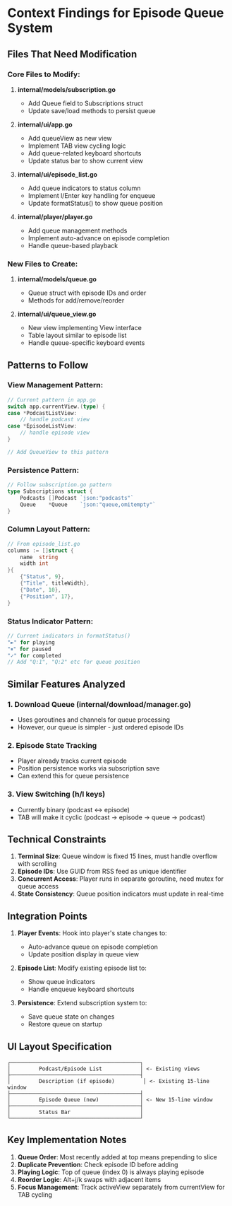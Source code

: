 # Context Findings for Episode Queue System

## Files That Need Modification

### Core Files to Modify:
1. **internal/models/subscription.go**
   - Add Queue field to Subscriptions struct
   - Update save/load methods to persist queue

2. **internal/ui/app.go**
   - Add queueView as new view
   - Implement TAB view cycling logic
   - Add queue-related keyboard shortcuts
   - Update status bar to show current view

3. **internal/ui/episode_list.go**
   - Add queue indicators to status column
   - Implement l/Enter key handling for enqueue
   - Update formatStatus() to show queue position

4. **internal/player/player.go**
   - Add queue management methods
   - Implement auto-advance on episode completion
   - Handle queue-based playback

### New Files to Create:
1. **internal/models/queue.go**
   - Queue struct with episode IDs and order
   - Methods for add/remove/reorder

2. **internal/ui/queue_view.go**
   - New view implementing View interface
   - Table layout similar to episode list
   - Handle queue-specific keyboard events

## Patterns to Follow

### View Management Pattern:
```go
// Current pattern in app.go
switch app.currentView.(type) {
case *PodcastListView:
    // handle podcast view
case *EpisodeListView:
    // handle episode view
}

// Add QueueView to this pattern
```

### Persistence Pattern:
```go
// Follow subscription.go pattern
type Subscriptions struct {
    Podcasts []Podcast `json:"podcasts"`
    Queue    *Queue    `json:"queue,omitempty"`
}
```

### Column Layout Pattern:
```go
// From episode_list.go
columns := []struct {
    name  string
    width int
}{
    {"Status", 9},
    {"Title", titleWidth},
    {"Date", 10},
    {"Position", 17},
}
```

### Status Indicator Pattern:
```go
// Current indicators in formatStatus()
"►" for playing
"⏸" for paused
"✓" for completed
// Add "Q:1", "Q:2" etc for queue position
```

## Similar Features Analyzed

### 1. Download Queue (internal/download/manager.go)
- Uses goroutines and channels for queue processing
- However, our queue is simpler - just ordered episode IDs

### 2. Episode State Tracking
- Player already tracks current episode
- Position persistence works via subscription save
- Can extend this for queue persistence

### 3. View Switching (h/l keys)
- Currently binary (podcast ↔ episode)
- TAB will make it cyclic (podcast → episode → queue → podcast)

## Technical Constraints

1. **Terminal Size**: Queue window is fixed 15 lines, must handle overflow with scrolling
2. **Episode IDs**: Use GUID from RSS feed as unique identifier
3. **Concurrent Access**: Player runs in separate goroutine, need mutex for queue access
4. **State Consistency**: Queue position indicators must update in real-time

## Integration Points

1. **Player Events**: Hook into player's state changes to:
   - Auto-advance queue on episode completion
   - Update position display in queue view

2. **Episode List**: Modify existing episode list to:
   - Show queue indicators
   - Handle enqueue keyboard shortcuts

3. **Persistence**: Extend subscription system to:
   - Save queue state on changes
   - Restore queue on startup

## UI Layout Specification

```
┌─────────────────────────────────────────┐
│         Podcast/Episode List            │ <- Existing views
├─────────────────────────────────────────┤
│         Description (if episode)         │ <- Existing 15-line window
├─────────────────────────────────────────┤
│         Episode Queue (new)             │ <- New 15-line window
├─────────────────────────────────────────┤
│         Status Bar                      │
└─────────────────────────────────────────┘
```

## Key Implementation Notes

1. **Queue Order**: Most recently added at top means prepending to slice
2. **Duplicate Prevention**: Check episode ID before adding
3. **Playing Logic**: Top of queue (index 0) is always playing episode
4. **Reorder Logic**: Alt+j/k swaps with adjacent items
5. **Focus Management**: Track activeView separately from currentView for TAB cycling